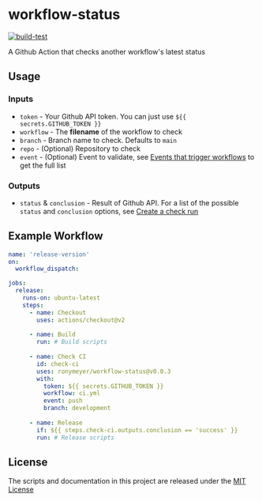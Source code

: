 # workflow-status

[![build-test](https://github.com/ronymeyer/workflow-status/actions/workflows/test.yml/badge.svg)](https://github.com/ronymeyer/workflow-status/actions/workflows/test.yml)

A Github Action that checks another workflow's latest status

## Usage

### Inputs

* `token` - Your Github API token. You can just use `${{ secrets.GITHUB_TOKEN }}`
* `workflow` - The **filename** of the workflow to check
* `branch` - Branch name to check. Defaults to `main`
* `repo` - (Optional) Repository to check
* `event` - (Optional) Event to validate, see [Events that trigger workflows](https://docs.github.com/en/actions/reference/events-that-trigger-workflows) to get the full list

### Outputs

* `status` & `conclusion` - Result of Github API. For a list of the possible `status` and `conclusion` options, see [Create a check run](https://docs.github.com/rest/reference/checks#create-a-check-run)

## Example Workflow

```yaml
name: 'release-version'
on:
  workflow_dispatch:

jobs:
  release:
    runs-on: ubuntu-latest
    steps:
      - name: Checkout
        uses: actions/checkout@v2
        
      - name: Build
        run: # Build scripts
        
      - name: Check CI
      	id: check-ci
      	uses: ronymeyer/workflow-status@v0.0.3
        with:
          token: ${{ secrets.GITHUB_TOKEN }}
          workflow: ci.yml
          event: push
          branch: development
          
      - name: Release
      	if: ${{ steps.check-ci.outputs.conclusion == 'success' }}
        run: # Release scripts
```

## License

The scripts and documentation in this project are released under the [MIT License](https://github.com/ronymeyer/workflow-status/blob/main/LICENSE)